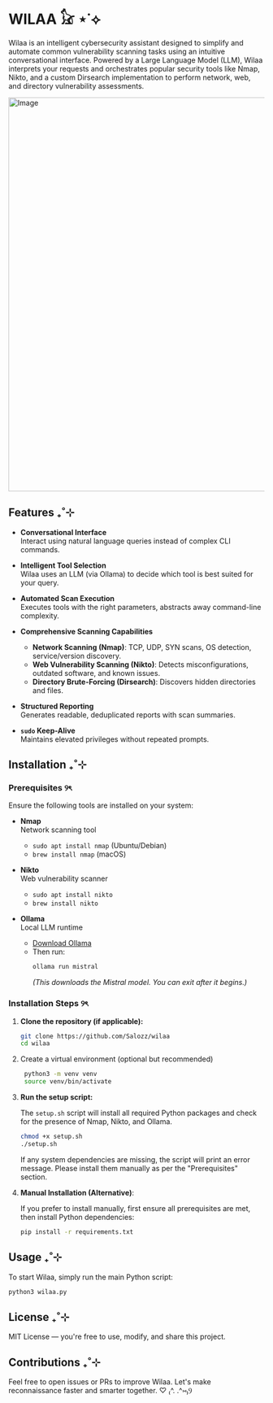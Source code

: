 # WILAA 𓃠 ⋆˙⟡

Wilaa is an intelligent cybersecurity assistant designed to simplify and automate common vulnerability scanning tasks using an intuitive conversational interface. Powered by a Large Language Model (LLM), Wilaa interprets your requests and orchestrates popular security tools like Nmap, Nikto, and a custom Dirsearch implementation to perform network, web, and directory vulnerability assessments.

<img width="775" alt="Image" src="https://github.com/user-attachments/assets/cba9197c-c7fb-40ed-a46b-bb89a508f4b4" />

## Features ₊˚⊹

- **Conversational Interface**  
  Interact using natural language queries instead of complex CLI commands.

- **Intelligent Tool Selection**  
  Wilaa uses an LLM (via Ollama) to decide which tool is best suited for your query.

- **Automated Scan Execution**  
  Executes tools with the right parameters, abstracts away command-line complexity.

- **Comprehensive Scanning Capabilities**
  - **Network Scanning (Nmap)**: TCP, UDP, SYN scans, OS detection, service/version discovery.
  - **Web Vulnerability Scanning (Nikto)**: Detects misconfigurations, outdated software, and known issues.
  - **Directory Brute-Forcing (Dirsearch)**: Discovers hidden directories and files.

- **Structured Reporting**  
  Generates readable, deduplicated reports with scan summaries.

- **`sudo` Keep-Alive**  
  Maintains elevated privileges without repeated prompts.


## Installation ₊˚⊹

### Prerequisites ୨ৎ

Ensure the following tools are installed on your system:

- **Nmap**  
  Network scanning tool  
  - `sudo apt install nmap` (Ubuntu/Debian)  
  - `brew install nmap` (macOS)

- **Nikto**  
  Web vulnerability scanner  
  - `sudo apt install nikto`  
  - `brew install nikto`

- **Ollama**  
  Local LLM runtime  
  - [Download Ollama](https://ollama.ai/download)  
  - Then run:  
    ```bash
    ollama run mistral
    ```
    *(This downloads the Mistral model. You can exit after it begins.)*


### Installation Steps ୨ৎ

1.  **Clone the repository (if applicable):**
    ```bash
    git clone https://github.com/Salozz/wilaa
    cd wilaa
    ```

2. Create a virtual environment (optional but recommended)
   ```bash
    python3 -m venv venv
    source venv/bin/activate
   ```

3.  **Run the setup script:**

    The `setup.sh` script will install all required Python packages and check for the presence of Nmap, Nikto, and Ollama.

    ```bash
    chmod +x setup.sh
    ./setup.sh
    ```

    If any system dependencies are missing, the script will print an error message. Please install them manually as per the "Prerequisites" section.

4.  **Manual Installation (Alternative)**:

    If you prefer to install manually, first ensure all prerequisites are met, then install Python dependencies:
    ```bash
    pip install -r requirements.txt

    ```

## Usage ₊˚⊹

To start Wilaa, simply run the main Python script:

```bash
python3 wilaa.py
```


## License ₊˚⊹

MIT License — you're free to use, modify, and share this project.


## Contributions ₊˚⊹

Feel free to open issues or PRs to improve Wilaa. Let's make reconnaissance faster and smarter together. ♡ ₍^. .^⑅₎Ⳋ
